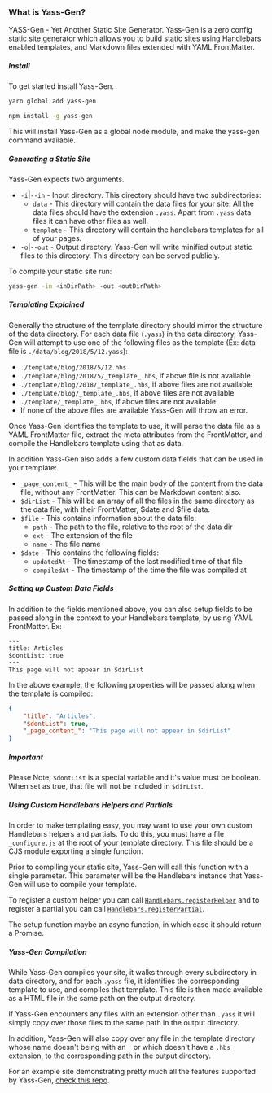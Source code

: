 ### What is Yass-Gen?
YASS-Gen - Yet Another Static Site Generator. Yass-Gen is a zero config static site generator which allows you to build static sites using Handlebars enabled templates, and Markdown files extended with YAML FrontMatter.

##### Install

To get started install Yass-Gen.

```bash
yarn global add yass-gen
```
```bash
npm install -g yass-gen
```

This will install Yass-Gen as a global node module, and make the yass-gen command available.

##### Generating a Static Site

Yass-Gen expects two arguments.

- `-i`|`--in` - Input directory. This directory should have two subdirectories:
    - `data` - This directory will contain the data files for your site. All the data files should have the extension `.yass`. Apart from `.yass` data files it can have other files as well.
    - `template` - This directory will contain the handlebars templates for all of your pages.
- `-o`|`--out` - Output directory. Yass-Gen will write minified output static files to this directory. This directory can be served publicly.

To compile your static site run:
```bash
yass-gen -in <inDirPath> -out <outDirPath>
```

##### Templating Explained
Generally the structure of the template directory should mirror the structure of the data directory. For each data file (`.yass`) in the data directory, Yass-Gen will attempt to use one of the following files as the template (Ex: data file is `./data/blog/2018/5/12.yass`):
- `./template/blog/2018/5/12.hbs`
- `./template/blog/2018/5/_template_.hbs`, if above file is not available
- `./template/blog/2018/_template_.hbs`, if above files are not available
- `./template/blog/_template_.hbs`, if above files are not available
- `./template/_template_.hbs`, if above files are not available
- If none of the above files are available Yass-Gen will throw an error.

Once Yass-Gen identifies the template to use, it will parse the data file as a YAML FrontMatter file, extract the meta attributes from the FrontMatter, and compile the Handlebars template using that as data.

In addition Yass-Gen also adds a few custom data fields that can be used in your template:
- `_page_content_` - This will be the main body of the content from the data file, without any FrontMatter. This can be Markdown content also.
- `$dirList` - This will be an array of all the files in the same directory as the data file, with their FrontMatter, $date and $file data.
- `$file` - This contains information about the data file:
    - `path` - The path to the file, relative to the root of the data dir
    - `ext` - The extension of the file
    - `name` - The file name
- `$date` - This contains the following fields:
    - `updatedAt` - The timestamp of the last modified time of that file
    - `compiledAt` - The timestamp of the time the file was compiled at

##### Setting up Custom Data Fields
In addition to the fields mentioned above, you can also setup fields to be passed along in the context to your Handlebars template, by using YAML FrontMatter. Ex:

```
---
title: Articles
$dontList: true
---
This page will not appear in $dirList
```

In the above example, the following properties will be passed along when the template is compiled:
```json
{
    "title": "Articles",
    "$dontList": true,
    "_page_content_": "This page will not appear in $dirList"
}
```

##### Important
Please Note, `$dontList` is a special variable and it's value must be boolean. When set as true, that file will not be included in `$dirList`.

##### Using Custom Handlebars Helpers and Partials
In order to make templating easy, you may want to use your own custom Handlebars helpers and partials. To do this, you must have a file `_configure.js` at the root of your template directory. This file should be a CJS module exporting a single function.

Prior to compiling your static site, Yass-Gen will call this function with a single parameter. This parameter will be the Handlebars instance that Yass-Gen will use to compile your template.

To register a custom helper you can call [`Handlebars.registerHelper`](https://handlebarsjs.com/block_helpers.html) and to register a partial you can call [`Handlebars.registerPartial`](https://handlebarsjs.com/partials.html).

The setup function maybe an async function, in which case it should return a Promise.

##### Yass-Gen Compilation
While Yass-Gen compiles your site, it walks through every subdirectory in data directory, and for each `.yass` file, it identifies the corresponding template to use, and compiles that template. This file is then made available as a HTML file in the same path on the output directory.

If Yass-Gen encounters any files with an extension other than `.yass` it will simply copy over those files to the same path in the output directory.

In addition, Yass-Gen will also copy over any file in the template directory whose name doesn't being with an `_` or which doesn't have a `.hbs` extension, to the corresponding path in the output directory.

For an example site demonstrating pretty much all the features supported by Yass-Gen, [check this repo](https://github.com/asleepysamurai/ass-com).
